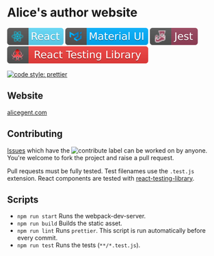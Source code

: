 # Alice's author website

![react](./documentation/badges/react.svg)
![material-ui](./documentation/badges/material-ui.svg)
![jest](./documentation/badges/jest.svg)
![react-testing-library](./documentation/badges/react-testing-library.svg)

[![code style: prettier](https://img.shields.io/badge/code_style-prettier-ff69b4.svg)](https://github.com/prettier/prettier)

## Website

[alicegent.com](https://alicegent.com)

## Contributing

[Issues](https://github.com/sievins/author-page/issues) which have the ![contribute](https://img.shields.io/github/labels/sievins/author-page/contribute) label can be worked on by anyone. You're welcome to fork the project and raise a pull request.

Pull requests must be fully tested. Test filenames use the `.test.js` extension. React components are tested with [react-testing-library](https://testing-library.com/react).

## Scripts

- `npm run start` Runs the webpack-dev-server.
- `npm run build` Builds the static asset.
- `npm run lint` Runs `prettier`. This script is run automatically before every commit.
- `npm run test` Runs the tests (`**/*.test.js`).
